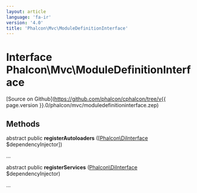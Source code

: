 ```yaml
---
layout: article
language: 'fa-ir'
version: '4.0'
title: 'Phalcon\Mvc\ModuleDefinitionInterface'
---
```

# Interface **Phalcon\Mvc\ModuleDefinitionInterface**

[Source on Github](https://github.com/phalcon/cphalcon/tree/v{{ page.version }}.0/phalcon/mvc/moduledefinitioninterface.zep)

## Methods

abstract public **registerAutoloaders** ([[Phalcon\DiInterface](Phalcon_DiInterface) $dependencyInjector])

...

abstract public **registerServices** ([Phalcon\DiInterface](Phalcon_DiInterface) $dependencyInjector)

...